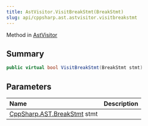 ```yaml
---
title: AstVisitor.VisitBreakStmt(BreakStmt)
slug: api/cppsharp.ast.astvisitor.visitbreakstmt
---
```

Method in [AstVisitor](/api/cppsharp/ast/astvisitor)

## Summary



```csharp
public virtual bool VisitBreakStmt(BreakStmt stmt)
```

## Parameters

|Name|Description|
|:---|:---|
|[CppSharp.AST.BreakStmt](/api/cppsharp/ast/breakstmt) stmt||

